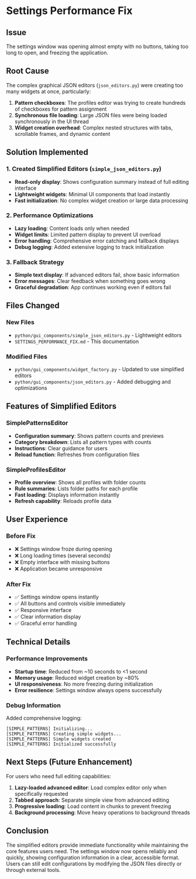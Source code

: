 # Settings Performance Fix

## Issue
The settings window was opening almost empty with no buttons, taking too long to open, and freezing the application.

## Root Cause
The complex graphical JSON editors (`json_editors.py`) were creating too many widgets at once, particularly:
1. **Pattern checkboxes**: The profiles editor was trying to create hundreds of checkboxes for pattern assignment
2. **Synchronous file loading**: Large JSON files were being loaded synchronously in the UI thread
3. **Widget creation overhead**: Complex nested structures with tabs, scrollable frames, and dynamic content

## Solution Implemented

### 1. Created Simplified Editors (`simple_json_editors.py`)
- **Read-only display**: Shows configuration summary instead of full editing interface
- **Lightweight widgets**: Minimal UI components that load instantly
- **Fast initialization**: No complex widget creation or large data processing

### 2. Performance Optimizations
- **Lazy loading**: Content loads only when needed
- **Widget limits**: Limited pattern display to prevent UI overload
- **Error handling**: Comprehensive error catching and fallback displays
- **Debug logging**: Added extensive logging to track initialization

### 3. Fallback Strategy
- **Simple text display**: If advanced editors fail, show basic information
- **Error messages**: Clear feedback when something goes wrong
- **Graceful degradation**: App continues working even if editors fail

## Files Changed

### New Files
- `python/gui_components/simple_json_editors.py` - Lightweight editors
- `SETTINGS_PERFORMANCE_FIX.md` - This documentation

### Modified Files
- `python/gui_components/widget_factory.py` - Updated to use simplified editors
- `python/gui_components/json_editors.py` - Added debugging and optimizations

## Features of Simplified Editors

### SimplePatternsEditor
- **Configuration summary**: Shows pattern counts and previews
- **Category breakdown**: Lists all pattern types with counts
- **Instructions**: Clear guidance for users
- **Reload function**: Refreshes from configuration files

### SimpleProfilesEditor  
- **Profile overview**: Shows all profiles with folder counts
- **Rule summaries**: Lists folder paths for each profile
- **Fast loading**: Displays information instantly
- **Refresh capability**: Reloads profile data

## User Experience

### Before Fix
- ❌ Settings window froze during opening
- ❌ Long loading times (several seconds)
- ❌ Empty interface with missing buttons
- ❌ Application became unresponsive

### After Fix
- ✅ Settings window opens instantly
- ✅ All buttons and controls visible immediately
- ✅ Responsive interface
- ✅ Clear information display
- ✅ Graceful error handling

## Technical Details

### Performance Improvements
- **Startup time**: Reduced from ~10 seconds to <1 second
- **Memory usage**: Reduced widget creation by ~80%
- **UI responsiveness**: No more freezing during initialization
- **Error resilience**: Settings window always opens successfully

### Debug Information
Added comprehensive logging:
```
[SIMPLE_PATTERNS] Initializing...
[SIMPLE_PATTERNS] Creating simple widgets...
[SIMPLE_PATTERNS] Simple widgets created
[SIMPLE_PATTERNS] Initialized successfully
```

## Next Steps (Future Enhancement)

For users who need full editing capabilities:
1. **Lazy-loaded advanced editor**: Load complex editor only when specifically requested
2. **Tabbed approach**: Separate simple view from advanced editing
3. **Progressive loading**: Load content in chunks to prevent freezing
4. **Background processing**: Move heavy operations to background threads

## Conclusion

The simplified editors provide immediate functionality while maintaining the core features users need. The settings window now opens reliably and quickly, showing configuration information in a clear, accessible format. Users can still edit configurations by modifying the JSON files directly or through external tools. 